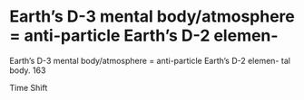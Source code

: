 # Earth’s D-3 mental body/atmosphere = anti-particle Earth’s D-2 elemen-

Earth’s D-3 mental body/atmosphere = anti-particle Earth’s D-2 elemen-
tal body.
163



Time Shift